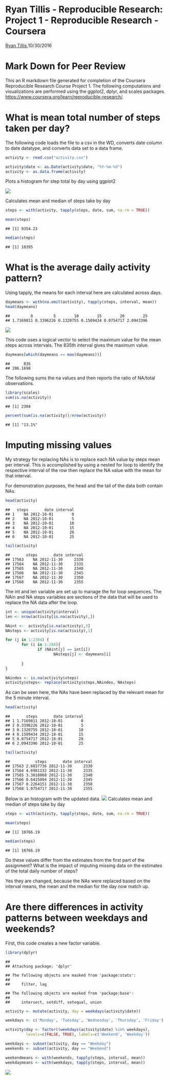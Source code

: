 Ryan Tillis - Reproducible Research: Project 1 - Reproducible Research - Coursera
================
<a href="http://www.ryantillis.com"> Ryan Tillis </a>
10/30/2016

Mark Down for Peer Review
=========================

This an R markdown file generated for completion of the Coursera Reproducible Research Course Project 1. The following computations and visualizations are performed using the ggplot2, dplyr, and scales packages. <https://www.coursera.org/learn/reproducible-research/>.

What is mean total number of steps taken per day?
=================================================

The following code loads the file to a csv in the WD, converts date column to date datatype, and converts data set to a data frame.

``` r
activity <- read.csv("activity.csv")

activity$date <- as.Date(activity$date, "%Y-%m-%d")
activity <- as.data.frame(activity)
```

Plots a histogram for step total by day using ggplot2

![](PA1_template_files/figure-markdown_github/histogram-1.png)

Calculates mean and median of steps take by day

``` r
steps <- with(activity, tapply(steps, date, sum, na.rm = TRUE))

mean(steps)
```

    ## [1] 9354.23

``` r
median(steps)
```

    ## [1] 10395

What is the average daily activity pattern?
===========================================

Using tapply, the means for each interval here are calculated across days.

``` r
daymeans <- with(na.omit(activity), tapply(steps, interval, mean))
head(daymeans)
```

    ##         0         5        10        15        20        25 
    ## 1.7169811 0.3396226 0.1320755 0.1509434 0.0754717 2.0943396

![](PA1_template_files/figure-markdown_github/plot-1.png)

This code uses a logical vector to select the maximum value for the mean steps across intervals. The 835th interval gives the maximum value.

``` r
daymeans[which(daymeans == max(daymeans))]
```

    ##      835 
    ## 206.1698

The following sums the na values and then reports the ratio of NA/total observations.

``` r
library(scales)
sum(is.na(activity))
```

    ## [1] 2304

``` r
percent(sum(is.na(activity))/nrow(activity))
```

    ## [1] "13.1%"

Imputing missing values
=======================

My strategy for replacing NAs is to replace each NA value by steps mean per interval. This is accomplished by using a nested for loop to identify the respective interval of the row then replace the NA value with the mean for that interval.

For demonstration purposes, the head and the tail of the data both contain NAs.

``` r
head(activity)
```

    ##   steps       date interval
    ## 1    NA 2012-10-01        0
    ## 2    NA 2012-10-01        5
    ## 3    NA 2012-10-01       10
    ## 4    NA 2012-10-01       15
    ## 5    NA 2012-10-01       20
    ## 6    NA 2012-10-01       25

``` r
tail(activity)
```

    ##       steps       date interval
    ## 17563    NA 2012-11-30     2330
    ## 17564    NA 2012-11-30     2335
    ## 17565    NA 2012-11-30     2340
    ## 17566    NA 2012-11-30     2345
    ## 17567    NA 2012-11-30     2350
    ## 17568    NA 2012-11-30     2355

The int and len variable are set up to manage the for loop sequences. The NAin and NA steps variables are sections of the data that will be used to replace the NA data after the loop.

``` r
int <- unique(activity$interval)
len <- nrow(activity[is.na(activity),])

NAint <-  activity[is.na(activity),3]
NAsteps <- activity[is.na(activity),1]

for (j in 1:2304) {
       for (i in 1:288){
              if (NAint[j] == int[i])
                     NAsteps[j] <- daymeans[i]
       
       }
}

NAindex <- is.na(activity$steps)
activity$steps<- replace(activity$steps,NAindex, NAsteps)
```

As can be seen here, the NAs have been replaced by the relevant mean for the 5 minute interval.

``` r
head(activity)
```

    ##       steps       date interval
    ## 1 1.7169811 2012-10-01        0
    ## 2 0.3396226 2012-10-01        5
    ## 3 0.1320755 2012-10-01       10
    ## 4 0.1509434 2012-10-01       15
    ## 5 0.0754717 2012-10-01       20
    ## 6 2.0943396 2012-10-01       25

``` r
tail(activity)
```

    ##           steps       date interval
    ## 17563 2.6037736 2012-11-30     2330
    ## 17564 4.6981132 2012-11-30     2335
    ## 17565 3.3018868 2012-11-30     2340
    ## 17566 0.6415094 2012-11-30     2345
    ## 17567 0.2264151 2012-11-30     2350
    ## 17568 1.0754717 2012-11-30     2355

Below is an histogram with the updated data. ![](PA1_template_files/figure-markdown_github/hist-1.png) Calculates mean and median of steps take by day

``` r
steps <- with(activity, tapply(steps, date, sum, na.rm = TRUE))

mean(steps)
```

    ## [1] 10766.19

``` r
median(steps)
```

    ## [1] 10766.19

Do these values differ from the estimates from the first part of the assignment? What is the impact of imputing missing data on the estimates of the total daily number of steps?

Yes they are changed, because the NAs were replaced based on the interval means, the mean and the median for the day now match up.

Are there differences in activity patterns between weekdays and weekends?
=========================================================================

First, this code creates a new factor variable.

``` r
library(dplyr)
```

    ## 
    ## Attaching package: 'dplyr'

    ## The following objects are masked from 'package:stats':
    ## 
    ##     filter, lag

    ## The following objects are masked from 'package:base':
    ## 
    ##     intersect, setdiff, setequal, union

``` r
activity <- mutate(activity, day = weekdays(activity$date))

weekdays <- c('Monday', 'Tuesday', 'Wednesday', 'Thursday', 'Friday')

activity$day <- factor((weekdays(activity$date) %in% weekdays), 
         levels=c(FALSE, TRUE), labels=c('Weekend', 'Weekday'))
```

``` r
weekdays <- subset(activity, day == "Weekday")
weekends <- subset(activity, day == "Weekend")

weekendmeans <- with(weekends, tapply(steps, interval, mean))
weekdaymeans <- with(weekdays, tapply(steps, interval, mean))
```

![](PA1_template_files/figure-markdown_github/plot3-1.png)
